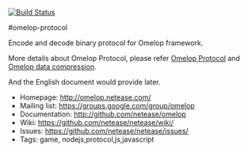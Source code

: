 [![Build Status](https://travis-ci.org/node-omelop/omelop-protocol.svg?branch=master)](https://travis-ci.org/node-omelop/omelop-protocol)

#omelop-protocol

Encode and decode binary protocol for Omelop framework.

More details about Omelop Protocol, please refer
[Omelop Protocol](https://github.com/NetEase/omelop/wiki/Omelop-%E5%8D%8F%E8%AE%AE)
and
[Omelop data compression](https://github.com/NetEase/omelop/wiki/Omelop-%E6%95%B0%E6%8D%AE%E5%8E%8B%E7%BC%A9%E5%8D%8F%E8%AE%AE).

And the English document would provide later.

 * Homepage: <http://omelop.netease.com/>
 * Mailing list: <https://groups.google.com/group/omelop>
 * Documentation: <http://github.com/netease/omelop>
 * Wiki: <https://github.com/netease/netease/wiki/>
 * Issues: <https://github.com/netease/netease/issues/>
 * Tags: game, nodejs,protocol,js,javascript
